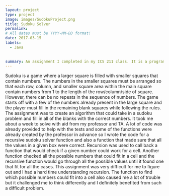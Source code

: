 ```yaml
---
layout: project
type: project
image: images/SudokuProject.png
title: Sudoku Solver
permalink: 
# All dates must be YYYY-MM-DD format!
date: 2017-03-15
labels:
  - Java
  
  
summary: An assignment I completed in my ICS 211 class. It is a program that can solve a sudoku problem.
---
```


  Sudoku is a game where a larger square is filled with smaller squares that contain numbers. The numbers in the smaller squares must be arranged so that each row, column, and smaller square area within the main square contain numbers from 1 to the length of the row/column/side of square. However, there can be no repeats in the sequence of numbers. The game starts off with a few of the numbers already present in the large square and the player must fill in the remaining blank squares while following the rules.
  The assignment was to create an algorithm that could take in a sudoku problem and fill in all of the blanks with the correct numbers. It took me about a week to solve with aid from my professor and TA. A lot of code was already provided to help with the tests and some of the functions were already created by the professor in advance so I wrote the code for a recursive sudoku solver function and also a function that made sure that all the values in a given box were correct. Recursion was used to call back a function that would check if a given number could work for a cell. Another function checked all the possible numbers that could fit in a cell and the recursive function would go through all the possible values until it found one that fit for all the cases. 
  This assignment was very difficult for me to figure out and I had a hard time understanding recursion. The function to find which possible numbers could fit into a cell also caused me a lot of trouble but it challenged me to think differently and I definitely benefited from such a difficult problem.



